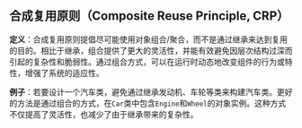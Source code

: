 ## **合成复用原则（Composite Reuse Principle, CRP）**

**定义**：合成复用原则提倡尽可能使用对象组合/聚合，而不是通过继承来达到复用的目的。相比于继承，组合提供了更大的灵活性，并能有效避免因层次结构过深而引起的复杂性和脆弱性。通过组合方式，可以在运行时动态地改变组件的行为或特性，增强了系统的适应性。

**例子**：若要设计一个汽车类，避免通过继承发动机、车轮等类来构建汽车类。更好的方法是通过组合的方式，在`Car`类中包含`Engine`和`Wheel`的对象实例。这种方式不仅提高了灵活性，也减少了由于继承带来的复杂性。